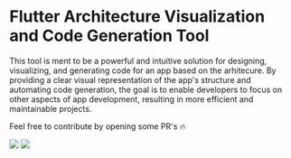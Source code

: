 # Flutter Architecture Visualization and Code Generation Tool

This tool is ment to be a powerful and intuitive solution for designing, visualizing, and generating code for an app based on the arhitecure. By providing a clear visual representation of the app's structure and automating code generation, the goal is to enable developers to focus on other aspects of app development, resulting in more efficient and maintainable projects.


Feel free to contribute by opening some PR's :fire:

![](https://github.com/igniti0n/flutter_arhitect/blob/main/assets/images/preview.png)
![](https://github.com/igniti0n/flutter_arhitect/blob/main/assets/images/arch_preview.png)




